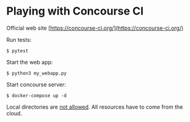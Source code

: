 # Playing with Concourse CI

Official web site [https://concourse-ci.org/](https://concourse-ci.org/)

Run tests:

    $ pytest

Start the web app:

    $ python3 my_webapp.py

Start concourse server:

    $ docker-compose up -d
    
    
Local directories are [not allowed](https://github.com/concourse/git-resource/issues/82#issuecomment-251991921).
All resources have to come from the cloud.

